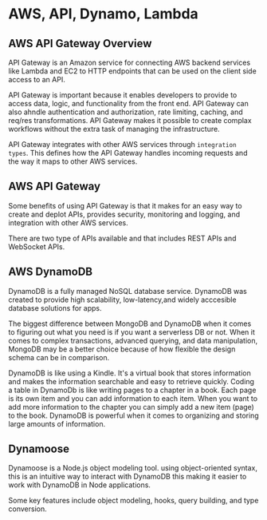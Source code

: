 # AWS, API, Dynamo, Lambda

## AWS API Gateway Overview

API Gateway is an Amazon service for connecting AWS backend services like Lambda and EC2 to HTTP endpoints that can be used on the client side access to an API.

API Gateway is important because it enables developers to provide to access data, logic, and functionality from the front end. API Gateway can also ahndle authentication and authorization, rate limiting, caching, and req/res transformations. API Gateway makes it possible to create complax workflows without the extra task of managing the infrastructure.

API Gateway integrates with other AWS services through `integration types`. This defines how the API Gateway handles incoming requests and the way it maps to other AWS services.

## AWS API Gateway

Some benefits of using API Gateway is that it makes for an easy way to create and deplot APIs, provides security, monitoring and logging, and integration with other AWS services.

There are two type of APIs available and that includes REST APIs and WebSocket APIs.

## AWS DynamoDB

DynamoDB is a fully managed NoSQL database service. DynamoDB was created to provide high scalability, low-latency,and widely acccesible database solutions for apps.

The biggest difference between MongoDB and DynamoDB when it comes to figuring out what you need is if you want a serverless DB or not. When it comes to complex transactions, advanced querying, and data manipulation, MongoDB may be a better choice because of how flexible the design schema can be in comparison.

DynamoDB is like using a Kindle. It's a virtual book that stores information and makes the information searchable and easy to retrieve quickly. Coding a table in DynamoDb is like writing pages to a chapter in a book. Each page is its own item and you can add information to each item. When you want to add more information to the chapter you can simply add a new item (page) to the book. DynamoDB is powerful when it comes to organizing and storing large amounts of information.

## Dynamoose

Dynamoose is a Node.js object modeling tool. using object-oriented syntax, this is an intuitive way to interact with DynamoDB this making it easier to work with DynamoDB in Node applications.

Some key features include object modeling, hooks, query building, and type conversion.